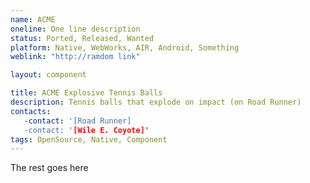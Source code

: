 ```yaml
---
name: ACME
oneline: One line description
status: Ported, Released, Wanted
platform: Native, WebWorks, AIR, Android, Something
weblink: "http://ramdom link"

layout: component

title: ACME Explosive Tennis Balls
description: Tennis balls that explode on impact (on Road Runner)
contacts:
   -contact: '[Road Runner]
   -contact: '[Wile E. Coyote]'
tags: OpenSource, Native, Component
---
```


The rest goes here